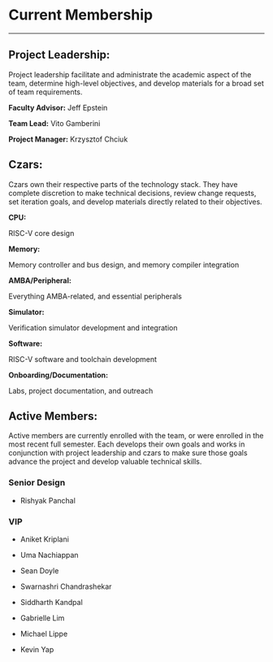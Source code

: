 # Current Membership

---

## Project Leadership:

Project leadership facilitate and administrate the academic aspect of the team,
determine high-level objectives, and develop materials for a broad set of
team requirements.

**Faculty Advisor:** Jeff Epstein

**Team Lead:** Vito Gamberini

**Project Manager:** Krzysztof Chciuk

## Czars:

Czars own their respective parts of the technology stack. They have complete
discretion to make technical decisions, review change requests, set iteration
goals, and develop materials directly related to their objectives.

**CPU:**

RISC-V core design

**Memory:**

Memory controller and bus design, and memory compiler integration

**AMBA/Peripheral:**

Everything AMBA-related, and essential peripherals

**Simulator:**

Verification simulator development and integration

**Software:**

RISC-V software and toolchain development

**Onboarding/Documentation:**

Labs, project documentation, and outreach

## Active Members:

Active members are currently enrolled with the team, or were enrolled in the
most recent full semester. Each develops their own goals and works in
conjunction with project leadership and czars to make sure those goals advance
the project and develop valuable technical skills.

### Senior Design

* Rishyak Panchal

### VIP

* Aniket Kriplani

* Uma Nachiappan

* Sean Doyle

* Swarnashri Chandrashekar

* Siddharth Kandpal

* Gabrielle Lim

* Michael Lippe

* Kevin Yap
